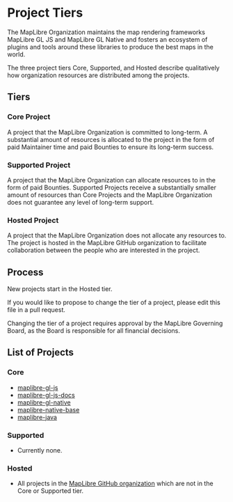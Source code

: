# Project Tiers

The MapLibre Organization maintains the map rendering frameworks MapLibre GL JS and MapLibre GL Native and fosters an ecosystem of plugins and tools around these libraries to produce the best maps in the world.

The three project tiers Core, Supported, and Hosted describe qualitatively how organization resources are distributed among the projects.

## Tiers

### Core Project

A project that the MapLibre Organization is committed to long-term. A substantial amount of resources is allocated to the project in the form of paid Maintainer time and paid Bounties to ensure its long-term success.

### Supported Project

A project that the MapLibre Organization can allocate resources to in the form of paid Bounties. Supported Projects receive a substantially smaller amount of resources than Core Projects and the MapLibre Organization does not guarantee any level of long-term support.

### Hosted Project

A project that the MapLibre Organization does not allocate any resources to. The project is hosted in the MapLibre GitHub organization to facilitate collaboration between the people who are interested in the project.

## Process

New projects start in the Hosted tier.

If you would like to propose to change the tier of a project, please edit this file in a pull request.

Changing the tier of a project requires approval by the MapLibre Governing Board, as the Board is responsible for all financial decisions.

## List of Projects

### Core

* [maplibre-gl-js](https://github.com/maplibre/maplibre-gl-js)
* [maplibre-gl-js-docs](https://github.com/maplibre/maplibre-gl-js-docs)
* [maplibre-gl-native](https://github.com/maplibre/maplibre-gl-native)
* [maplibre-native-base](https://github.com/maplibre/maplibre-native-base)
* [maplibre-java](https://github.com/maplibre/maplibre-java)

### Supported

* Currently none.

### Hosted

* All projects in the [MapLibre GitHub organization](https://github.com/maplibre/) which are not in the Core or Supported tier.
